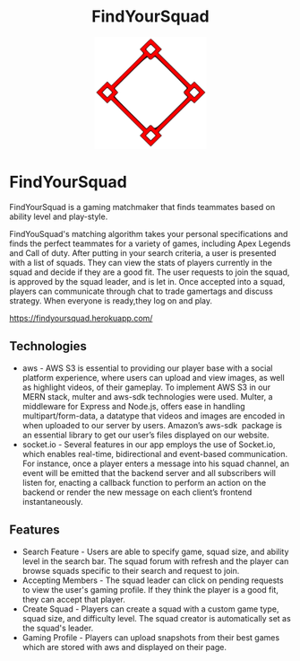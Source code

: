 <h1 align="center">FindYourSquad</h1>
<p align="center"><img ="center" src="frontend/public/favicon.ico"  width="200" height="200" /></p>

# FindYourSquad

FindYourSquad is a gaming matchmaker that finds teammates based on ability level and play-style.

FindYouSquad's matching algorithm takes your personal specifications and finds the perfect teammates for a variety of games, including Apex Legends and Call of duty. After putting in your search criteria, a user is presented with a list of squads. They can view the stats of players currently in the squad and decide if they are a good fit. The user requests to join the squad, is approved by the squad leader, and is let in. Once accepted into a squad, players can communicate through chat to trade gamertags and discuss strategy. When everyone is ready,they log on and play.

https://findyoursquad.herokuapp.com/

## Technologies

* aws - AWS S3 is essential to providing our player base with a social platform experience, where users can upload and view images, as well as highlight videos, of their gameplay. To implement AWS S3 in our MERN stack, multer and aws-sdk technologies were used. Multer, a middleware for Express and Node.js, offers ease in handling multipart/form-data, a datatype that videos and images are encoded in when uploaded to our server by users. Amazon’s aws-sdk  package is an essential library to get our user’s files displayed on our website.
* socket.io - Several features in our app employs the use of Socket.io, which enables real-time, bidirectional and event-based communication. For instance, once a player enters a message into his squad channel, an event will be emitted that the backend server and all subscribers will listen for, enacting a callback function to perform an action on the backend or render the new message on each client’s frontend instantaneously.

## Features


* Search Feature - Users are able to specify game, squad size, and ability level in the search bar. The squad forum with refresh and the player can browse squads specific to their search and request to join.
* Accepting Members - The squad leader can click on pending requests to view the user's gaming profile. If they think the player is a good fit, they can accept that player.
* Create Squad - Players can create a squad with a custom game type, squad size, and difficulty level. The squad creator is automatically set as the squad's leader.
* Gaming Profile - Players can upload snapshots from their best games which are stored with aws and displayed on their page.
